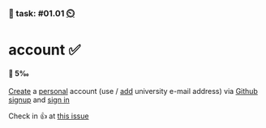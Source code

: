 ### 💪 task: #01.01 [⏲️](https://youtu.be/1gQJUjgCqrU)

# account ✅

#### 🏅 5‰

[Create](https://docs.github.com/en/get-started/signing-up-for-github/signing-up-for-a-new-github-account) a [personal](https://docs.github.com/en/get-started/learning-about-github/types-of-github-accounts#personal-accounts) account (use / [add](https://docs.github.com/en/account-and-profile/setting-up-and-managing-your-personal-account-on-github/managing-email-preferences/adding-an-email-address-to-your-github-account) university e-mail address) via [Github signup](https://github.com/signup) and [sign in](https://github.com/login)

Check in 👍 at [this issue](https://github.com/digital-sustainability/module-eoss/issues/11)